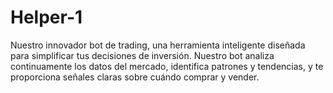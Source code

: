 # Helper-1
Nuestro innovador bot de trading, una herramienta inteligente diseñada para simplificar tus decisiones de inversión. Nuestro bot analiza continuamente los datos del mercado, identifica patrones y tendencias, y te proporciona señales claras sobre cuándo comprar y vender.
